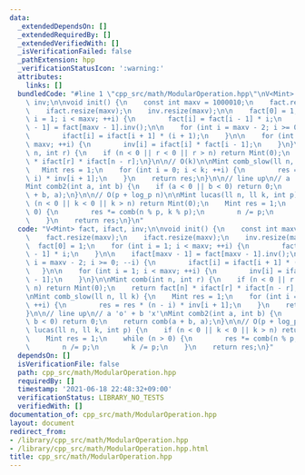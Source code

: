 ```yaml
---
data:
  _extendedDependsOn: []
  _extendedRequiredBy: []
  _extendedVerifiedWith: []
  _isVerificationFailed: false
  _pathExtension: hpp
  _verificationStatusIcon: ':warning:'
  attributes:
    links: []
  bundledCode: "#line 1 \"cpp_src/math/ModularOperation.hpp\"\nV<Mint> fact, ifact,\
    \ inv;\n\nvoid init() {\n    const int maxv = 1000010;\n    fact.resize(maxv);\n\
    \    ifact.resize(maxv);\n    inv.resize(maxv);\n\n    fact[0] = 1;\n    for (int\
    \ i = 1; i < maxv; ++i) {\n        fact[i] = fact[i - 1] * i;\n    }\n\n    ifact[maxv\
    \ - 1] = fact[maxv - 1].inv();\n\n    for (int i = maxv - 2; i >= 0; --i) {\n\
    \        ifact[i] = ifact[i + 1] * (i + 1);\n    }\n\n    for (int i = 1; i <\
    \ maxv; ++i) {\n        inv[i] = ifact[i] * fact[i - 1];\n    }\n}\n\nMint comb(int\
    \ n, int r) {\n    if (n < 0 || r < 0 || r > n) return Mint(0);\n    return fact[n]\
    \ * ifact[r] * ifact[n - r];\n}\n\n// O(k)\n\nMint comb_slow(ll n, ll k) {\n \
    \   Mint res = 1;\n    for (int i = 0; i < k; ++i) {\n        res = res * (n -\
    \ i) * inv[i + 1];\n    }\n    return res;\n}\n\n// line up\n// a 'o' + b 'x'\n\
    Mint comb2(int a, int b) {\n    if (a < 0 || b < 0) return 0;\n    return comb(a\
    \ + b, a);\n}\n\n// O(p + log_p n)\n\nMint lucas(ll n, ll k, int p) {\n    if\
    \ (n < 0 || k < 0 || k > n) return Mint(0);\n    Mint res = 1;\n    while (n >\
    \ 0) {\n        res *= comb(n % p, k % p);\n        n /= p;\n        k /= p;\n\
    \    }\n    return res;\n}\n"
  code: "V<Mint> fact, ifact, inv;\n\nvoid init() {\n    const int maxv = 1000010;\n\
    \    fact.resize(maxv);\n    ifact.resize(maxv);\n    inv.resize(maxv);\n\n  \
    \  fact[0] = 1;\n    for (int i = 1; i < maxv; ++i) {\n        fact[i] = fact[i\
    \ - 1] * i;\n    }\n\n    ifact[maxv - 1] = fact[maxv - 1].inv();\n\n    for (int\
    \ i = maxv - 2; i >= 0; --i) {\n        ifact[i] = ifact[i + 1] * (i + 1);\n \
    \   }\n\n    for (int i = 1; i < maxv; ++i) {\n        inv[i] = ifact[i] * fact[i\
    \ - 1];\n    }\n}\n\nMint comb(int n, int r) {\n    if (n < 0 || r < 0 || r >\
    \ n) return Mint(0);\n    return fact[n] * ifact[r] * ifact[n - r];\n}\n\n// O(k)\n\
    \nMint comb_slow(ll n, ll k) {\n    Mint res = 1;\n    for (int i = 0; i < k;\
    \ ++i) {\n        res = res * (n - i) * inv[i + 1];\n    }\n    return res;\n\
    }\n\n// line up\n// a 'o' + b 'x'\nMint comb2(int a, int b) {\n    if (a < 0 ||\
    \ b < 0) return 0;\n    return comb(a + b, a);\n}\n\n// O(p + log_p n)\n\nMint\
    \ lucas(ll n, ll k, int p) {\n    if (n < 0 || k < 0 || k > n) return Mint(0);\n\
    \    Mint res = 1;\n    while (n > 0) {\n        res *= comb(n % p, k % p);\n\
    \        n /= p;\n        k /= p;\n    }\n    return res;\n}"
  dependsOn: []
  isVerificationFile: false
  path: cpp_src/math/ModularOperation.hpp
  requiredBy: []
  timestamp: '2021-06-18 22:48:32+09:00'
  verificationStatus: LIBRARY_NO_TESTS
  verifiedWith: []
documentation_of: cpp_src/math/ModularOperation.hpp
layout: document
redirect_from:
- /library/cpp_src/math/ModularOperation.hpp
- /library/cpp_src/math/ModularOperation.hpp.html
title: cpp_src/math/ModularOperation.hpp
---
```

